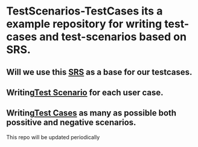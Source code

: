 # TestScenarios-TestCases its a example repository for writing test-cases and test-scenarios based on SRS.
## Will we use this [SRS](https://docs.google.com/document/d/11fKttk6ItQV_mnp-QpCuR5xqe1d7AMGb/edit?usp=sharing&ouid=101031441064072543254&rtpof=true&sd=true) as a base for our testcases.
## Writing[Test Scenario](https://docs.google.com/spreadsheets/d/1tmotyjQKjUht2hcYlsMlJ2k0X3pvhwI-aWiLBWHYUss/edit?usp=sharing) for each user case.
## Writing[Test Cases](https://docs.google.com/spreadsheets/d/1oIPhfPigcX1EpB3fH-ENCvlTVTrAghxfkPgqTzDG0PA/edit?usp=sharing) as many as possible both possitive and negative scenarios.

This repo will be updated periodically
